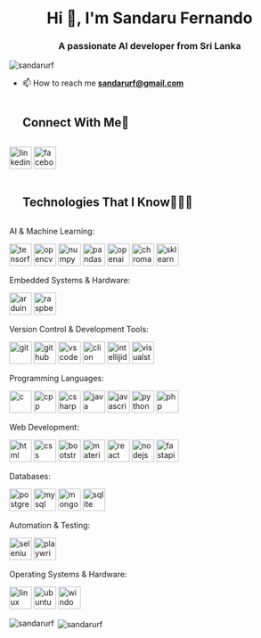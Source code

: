 <h1 align="center">Hi 👋, I'm Sandaru Fernando</h1>
<h3 align="center">A passionate AI developer from Sri Lanka</h3>

<p align="left"> <img src="https://komarev.com/ghpvc/?username=sandarurf&label=Profile%20views&color=0e75b6&style=flat" alt="sandarurf" /> </p>

- 📫 How to reach me **sandarurf@gmail.com**

<!-- Connect with me -->
<!--h2 without bottom border-->
<div id="user-content-toc">
  <ul>
    <summary><h2 style="display: inline-block">Connect With Me🤝</h2></summary>
  </ul>
</div>

<!--icons and links-->
<a href="https://www.linkedin.com/in/sandarurf/" target="blank"><img src="https://github.com/onemarc/tech-icons/blob/main/icons/linkedin.svg" alt="linkedin" width="40"></a>
<a href="https://www.facebook.com/sandaru.fernando.543/" target="blank"><img src="https://github.com/onemarc/tech-icons/blob/main/icons/facebook.svg" alt="facebook" width="40"></a>
  
</p>

<div id="user-content-toc">
  <ul>
    <summary><h2 style="display: inline-block">Technologies That I Know👨🏻‍💻</h2></summary>
  </ul>
</div>
<!--tech stack icons--> 
<p>AI & Machine Learning:</p>
<p>
  <a href="https://www.tensorflow.org/" target="blank"><img src="https://github.com/onemarc/tech-icons/blob/main/icons/tensorflow-dark.svg" alt="tensorflow" width="40"></a>
  <a href="https://opencv.org/" target="blank"><img src="https://github.com/onemarc/tech-icons/blob/main/icons/opencv-dark.svg" alt="opencv" width="40"></a>
  <a href="https://numpy.org/" target="blank"><img src="https://github.com/onemarc/tech-icons/blob/main/icons/numpy-dark.svg" alt="numpy" width="40"></a>
  <a href="https://pandas.pydata.org/" target="blank"><img src="https://github.com/onemarc/tech-icons/blob/main/icons/pandas-dark.svg" alt="pandas" width="40"></a>
  <a href="https://openai.com/" target="blank"><img src="https://github.com/onemarc/tech-icons/blob/main/icons/openai-dark.svg" alt="openai" width="40"></a>
  <a href="https://chromadb.com/" target="blank"><img src="https://github.com/onemarc/tech-icons/blob/main/icons/chroma-dark.svg" alt="chroma" width="40"></a>
  <a href="https://scikit-learn.org/" target="blank"><img src="https://skillicons.dev/icons?i=sklearn" alt="sklearn" width="40"></a>
</p>
<p>Embedded Systems & Hardware:</p>
<p>
  <a href="https://www.arduino.cc/" target="blank"><img src="https://github.com/onemarc/tech-icons/blob/main/icons/arduino-dark.svg" alt="arduino" width="40"></a>
  <a href="https://www.raspberrypi.org/" target="blank"><img src="https://github.com/onemarc/tech-icons/blob/main/icons/rasberrypi-dark.svg" alt="raspberrypi" width="40"></a>
</p>
<p>Version Control & Development Tools:</p>
<p>
  <a href="https://git-scm.com/" target="blank"><img src="https://github.com/onemarc/tech-icons/blob/main/icons/git.svg" alt="git" width="40"></a>
  <a href="https://github.com/" target="blank"><img src="https://github.com/onemarc/tech-icons/blob/main/icons/github-dark.svg" alt="github" width="40"></a>
  <a href="https://code.visualstudio.com/" target="blank"><img src="https://github.com/onemarc/tech-icons/blob/main/icons/vscode-dark.svg" alt="vscode" width="40"></a>
  <a href="https://www.jetbrains.com/clion/" target="blank"><img src="https://github.com/onemarc/tech-icons/blob/main/icons/clion-dark.svg" alt="clion" width="40"></a>
  <a href="https://www.jetbrains.com/idea/" target="blank"><img src="https://github.com/onemarc/tech-icons/blob/main/icons/intellijidea-dark.svg" alt="intellijidea" width="40"></a>
  <a href="https://visualstudio.microsoft.com/" target="blank"><img src="https://skillicons.dev/icons?i=visualstudio" alt="visualstudio" width="40"></a>
</p>
<p>Programming Languages:</p>
<p>
  <a href="https://en.wikipedia.org/wiki/C_(programming_language)" target="blank"><img src="https://github.com/onemarc/tech-icons/blob/main/icons/c-dark.svg" alt="c" width="40"></a>
  <a href="https://en.wikipedia.org/wiki/C%2B%2B" target="blank"><img src="https://github.com/onemarc/tech-icons/blob/main/icons/cpp-light.svg" alt="cpp" width="40"></a>
  <a href="https://learn.microsoft.com/en-us/dotnet/csharp/" target="blank"><img src="https://github.com/onemarc/tech-icons/blob/main/icons/cs-dark.svg" alt="csharp" width="40"></a>
  <a href="https://www.java.com/en/" target="blank"><img src="https://github.com/onemarc/tech-icons/blob/main/icons/java-dark.svg" alt="java" width="40"></a>
  <a href="https://developer.mozilla.org/en-US/docs/Web/JavaScript" target="blank"><img src="https://github.com/onemarc/tech-icons/blob/main/icons/javascript.svg" alt="javascript" width="40"></a>
  <a href="https://www.python.org/" target="blank"><img src="https://github.com/onemarc/tech-icons/blob/main/icons/python-dark.svg" alt="python" width="40"></a>
  <a href="https://www.php.net/" target="blank"><img src="https://github.com/onemarc/tech-icons/blob/main/icons/php-dark.svg" alt="php" width="40"></a>
</p>
<p>Web Development:</p>
<p>
  <a href="https://developer.mozilla.org/en-US/docs/Web/HTML" target="blank"><img src="https://github.com/onemarc/tech-icons/blob/main/icons/html.svg" alt="html" width="40"></a>
  <a href="https://developer.mozilla.org/en-US/docs/Web/CSS" target="blank"><img src="https://github.com/onemarc/tech-icons/blob/main/icons/css.svg" alt="css" width="40"></a>
  <a href="https://getbootstrap.com/" target="blank"><img src="https://skillicons.dev/icons?i=bootstrap" alt="bootstrap" width="40"></a>
  <a href="https://mui.com/" target="blank"><img src="https://github.com/onemarc/tech-icons/blob/main/icons/materialui-dark.svg" alt="material-ui" width="40"></a>
  <a href="https://reactjs.org/" target="blank"><img src="https://github.com/onemarc/tech-icons/blob/main/icons/react-dark.svg" alt="react" width="40"></a>
  <a href="https://nodejs.org/" target="blank"><img src="https://github.com/onemarc/tech-icons/blob/main/icons/nodejs-dark.svg" alt="nodejs" width="40"></a>
  <a href="https://fastapi.tiangolo.com/" target="blank"><img src="https://github.com/onemarc/tech-icons/blob/main/icons/fastapi.svg" alt="fastapi" width="40"></a>
</p>
<p>Databases:</p>
<p>
  <a href="https://www.postgresql.org/" target="blank"><img src="https://github.com/onemarc/tech-icons/blob/main/icons/postgressql-dark.svg" alt="postgresql" width="40"></a>
  <a href="https://www.mysql.com/" target="blank"><img src="https://github.com/onemarc/tech-icons/blob/main/icons/mysql-dark.svg" alt="mysql" width="40"></a>
  <a href="https://www.mongodb.com/" target="blank"><img src="https://github.com/onemarc/tech-icons/blob/main/icons/mongodb-dark.svg" alt="mongodb" width="40"></a>
  <a href="https://www.sqlite.org/" target="blank"><img src="https://skillicons.dev/icons?i=sqlite" alt="sqlite" width="40"></a>
</p>
<p>Automation & Testing:</p>
<p>
  <a href="https://www.selenium.dev/" target="blank"><img src="https://github.com/onemarc/tech-icons/blob/main/icons/selenium.svg" alt="selenium" width="40"></a>
  <a href="https://playwright.dev/" target="blank"><img src="https://github.com/onemarc/tech-icons/blob/main/icons/playwright-dark.svg" alt="playwright" width="40"></a>
</p>
<p>Operating Systems & Hardware:</p>
<p>
  <a href="https://www.linux.org/" target="blank"><img src="https://skillicons.dev/icons?i=linux" alt="linux" width="40"></a>
  <a href="https://ubuntu.com/" target="blank"><img src="https://skillicons.dev/icons?i=ubuntu" alt="ubuntu" width="40"></a>
  <a href="https://www.microsoft.com/en-us/windows" target="blank"><img src="https://skillicons.dev/icons?i=windows" alt="windows" width="40"></a>
</p>


<p><img align="left" src="https://github-readme-stats.vercel.app/api/top-langs?username=SandaruRF&show_icons=true&locale=en&layout=compact" alt="sandarurf" /></p>

<p>&nbsp;<img align="center" src="https://github-readme-stats.vercel.app/api?username=SandaruRF&show_icons=true&locale=en" alt="sandarurf" /></p>
